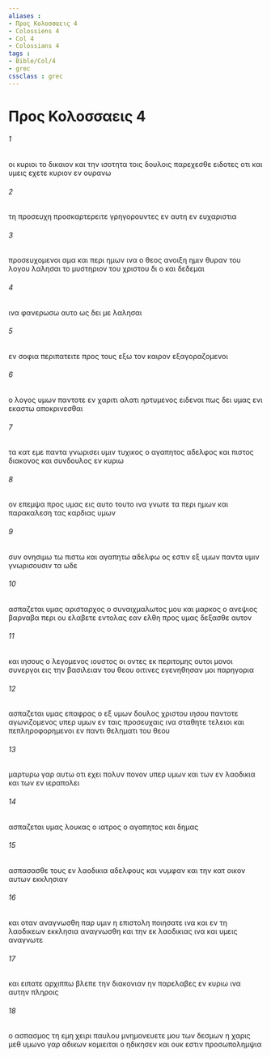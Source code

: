 ```yaml
---
aliases : 
- Προς Κολοσσαεις 4
- Colossiens 4
- Col 4
- Colossians 4
tags : 
- Bible/Col/4
- grec
cssclass : grec
---
```


# Προς Κολοσσαεις 4

###### 1
οι κυριοι το δικαιον και την ισοτητα τοις δουλοις παρεχεσθε ειδοτες οτι και υμεις εχετε κυριον εν ουρανω
###### 2
τη προσευχη προσκαρτερειτε γρηγορουντες εν αυτη εν ευχαριστια
###### 3
προσευχομενοι αμα και περι ημων ινα ο θεος ανοιξη ημιν θυραν του λογου λαλησαι το μυστηριον του χριστου δι ο και δεδεμαι
###### 4
ινα φανερωσω αυτο ως δει με λαλησαι
###### 5
εν σοφια περιπατειτε προς τους εξω τον καιρον εξαγοραζομενοι
###### 6
ο λογος υμων παντοτε εν χαριτι αλατι ηρτυμενος ειδεναι πως δει υμας ενι εκαστω αποκρινεσθαι
###### 7
τα κατ εμε παντα γνωρισει υμιν τυχικος ο αγαπητος αδελφος και πιστος διακονος και συνδουλος εν κυριω
###### 8
ον επεμψα προς υμας εις αυτο τουτο ινα γνωτε τα περι ημων και παρακαλεση τας καρδιας υμων
###### 9
συν ονησιμω τω πιστω και αγαπητω αδελφω ος εστιν εξ υμων παντα υμιν γνωρισουσιν τα ωδε
###### 10
ασπαζεται υμας αρισταρχος ο συναιχμαλωτος μου και μαρκος ο ανεψιος βαρναβα περι ου ελαβετε εντολας εαν ελθη προς υμας δεξασθε αυτον
###### 11
και ιησους ο λεγομενος ιουστος οι οντες εκ περιτομης ουτοι μονοι συνεργοι εις την βασιλειαν του θεου οιτινες εγενηθησαν μοι παρηγορια
###### 12
ασπαζεται υμας επαφρας ο εξ υμων δουλος χριστου ιησου παντοτε αγωνιζομενος υπερ υμων εν ταις προσευχαις ινα σταθητε τελειοι και πεπληροφορημενοι εν παντι θεληματι του θεου
###### 13
μαρτυρω γαρ αυτω οτι εχει πολυν πονον υπερ υμων και των εν λαοδικια και των εν ιεραπολει
###### 14
ασπαζεται υμας λουκας ο ιατρος ο αγαπητος και δημας
###### 15
ασπασασθε τους εν λαοδικια αδελφους και νυμφαν και την κατ οικον αυτων εκκλησιαν
###### 16
και οταν αναγνωσθη παρ υμιν η επιστολη ποιησατε ινα και εν τη λαοδικεων εκκλησια αναγνωσθη και την εκ λαοδικιας ινα και υμεις αναγνωτε
###### 17
και ειπατε αρχιππω βλεπε την διακονιαν ην παρελαβες εν κυριω ινα αυτην πληροις
###### 18
ο ασπασμος τη εμη χειρι παυλου μνημονευετε μου των δεσμων η χαρις μεθ υμωνο γαρ αδικων κομιειται ο ηδικησεν και ουκ εστιν προσωπολημψια
